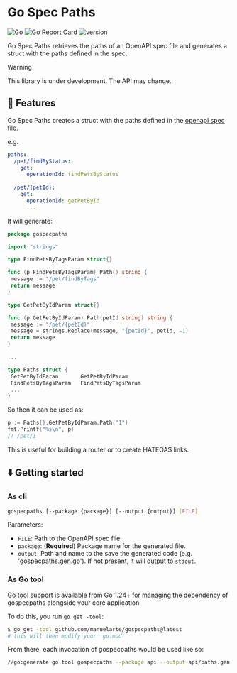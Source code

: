 # Go Spec Paths

[![Go](https://github.com/manuelarte/gospecpaths/actions/workflows/go.yml/badge.svg)](https://github.com/manuelarte/gospecpaths/actions/workflows/go.yml)
[![Go Report Card](https://goreportcard.com/badge/github.com/manuelarte/gospecpaths)](https://goreportcard.com/report/github.com/manuelarte/gospecpaths)
![version](https://img.shields.io/github/v/release/manuelarte/gospecpaths)

Go Spec Paths retrieves the paths of an OpenAPI spec file and generates a struct with the paths defined in the spec.

> [!WARNING]
>
> This library is under development. The API may change.

## 🚀 Features

Go Spec Paths creates a struct with the paths defined in the [openapi spec][openapi] file.

e.g.

```yaml
paths:
  /pet/findByStatus:
    get:
      operationId: findPetsByStatus
      ...
  /pet/{petId}:
    get:
      operationId: getPetById
      ...
```

It will generate:

```go
package gospecpaths

import "strings"

type FindPetsByTagsParam struct{}

func (p FindPetsByTagsParam) Path() string {
 message := "/pet/findByTags"
 return message
}

type GetPetByIdParam struct{}

func (p GetPetByIdParam) Path(petId string) string {
 message := "/pet/{petId}"
 message = strings.Replace(message, "{petId}", petId, -1)
 return message
}

...

type Paths struct {
 GetPetByIdParam       GetPetByIdParam
 FindPetsByTagsParam   FindPetsByTagsParam
 ...
}
```

So then it can be used as:

```go
p := Paths{}.GetPetByIdParam.Path("1")
fmt.Printf("%s\n", p)
// /pet/1
```

This is useful for building a router or to create HATEOAS links.

## ⬇️ Getting started

### As cli

```bash
gospecpaths [--package {package}] [--output {output}] [FILE]
```

Parameters:

- `FILE`: Path to the OpenAPI spec file.
- `package`: (**Required**) Package name for the generated file.
- `output`: Path and name to the save the generated code (e.g. 'gospecpaths.gen.go'). If not present, it will output to `stdout`.

### As Go tool

[Go tool](https://tip.golang.org/doc/go1.24#tools) support is available from Go 1.24+ for managing the dependency of gospecpaths alongside your core application.

To do this, you run `go get -tool`:

```bash
$ go get -tool github.com/manuelarte/gospecpaths@latest
# this will then modify your `go.mod`
```

From there, each invocation of gospecpaths would be used like so:

```bash
//go:generate go tool gospecpaths --package api --output api/paths.gen.go ../../api.yaml
```

[openapi]: https://swagger.io/specification/
